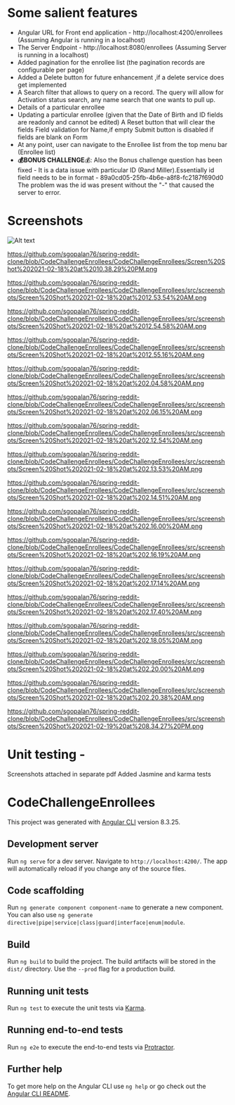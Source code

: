 # Some salient features
  - Angular URL for Front end application - http://localhost:4200/enrollees (Assuming Angular is running in a localhost)
  - The Server Endpoint - http://localhost:8080/enrollees (Assuming Server is running in a localhost)
  - Added pagination for the enrollee list (the pagination records are configurable per page)
  - Added a Delete button for future enhancement ,if a delete service does get implemented
  - A Search filter that allows to query on a record. The query will allow for Activation status search,
    any name search that one wants to pull up.
  - Details of a particular enrollee
  - Updating a particular enrollee (given that the Date of Birth and ID fields are readonly and cannot be edited)
    A Reset button that will clear the fields
    Field validation for Name,if empty
    Submit button is disabled if fields are blank on Form
  - At any point, user can navigate to the Enrollee list from the top menu bar (Enrollee list)
  - **💰BONUS CHALLENGE**💰: Also the Bonus challenge question has been fixed -
    It is a data issue with particular ID (Rand Miller).Essentially id field needs to be in format -
    89a0cd05-25fb-4b6e-a8f8-fc2187f690d0
    The problem was the id was present without the "-" that caused the server to error.

# Screenshots
  ![Alt text](/src/screenshots/Screen%20Shot%202021-02-18%20at%2010.38.29%20PM.png?raw=true "Optional Title")
  
  https://github.com/sgopalan76/spring-reddit-clone/blob/CodeChallengeEnrollees/CodeChallengeEnrollees/Screen%20Shot%202021-02-18%20at%2010.38.29%20PM.png
  
  https://github.com/sgopalan76/spring-reddit-clone/blob/CodeChallengeEnrollees/CodeChallengeEnrollees/src/screenshots/Screen%20Shot%202021-02-18%20at%2012.53.54%20AM.png
  
  https://github.com/sgopalan76/spring-reddit-clone/blob/CodeChallengeEnrollees/CodeChallengeEnrollees/src/screenshots/Screen%20Shot%202021-02-18%20at%2012.54.58%20AM.png
  
  https://github.com/sgopalan76/spring-reddit-clone/blob/CodeChallengeEnrollees/CodeChallengeEnrollees/src/screenshots/Screen%20Shot%202021-02-18%20at%2012.55.16%20AM.png
  
  https://github.com/sgopalan76/spring-reddit-clone/blob/CodeChallengeEnrollees/CodeChallengeEnrollees/src/screenshots/Screen%20Shot%202021-02-18%20at%202.04.58%20AM.png
  
  https://github.com/sgopalan76/spring-reddit-clone/blob/CodeChallengeEnrollees/CodeChallengeEnrollees/src/screenshots/Screen%20Shot%202021-02-18%20at%202.06.15%20AM.png
  
  https://github.com/sgopalan76/spring-reddit-clone/blob/CodeChallengeEnrollees/CodeChallengeEnrollees/src/screenshots/Screen%20Shot%202021-02-18%20at%202.12.54%20AM.png
  
  https://github.com/sgopalan76/spring-reddit-clone/blob/CodeChallengeEnrollees/CodeChallengeEnrollees/src/screenshots/Screen%20Shot%202021-02-18%20at%202.13.53%20AM.png
  
  https://github.com/sgopalan76/spring-reddit-clone/blob/CodeChallengeEnrollees/CodeChallengeEnrollees/src/screenshots/Screen%20Shot%202021-02-18%20at%202.14.51%20AM.png
  
  https://github.com/sgopalan76/spring-reddit-clone/blob/CodeChallengeEnrollees/CodeChallengeEnrollees/src/screenshots/Screen%20Shot%202021-02-18%20at%202.16.00%20AM.png
  
  https://github.com/sgopalan76/spring-reddit-clone/blob/CodeChallengeEnrollees/CodeChallengeEnrollees/src/screenshots/Screen%20Shot%202021-02-18%20at%202.16.19%20AM.png
  
  https://github.com/sgopalan76/spring-reddit-clone/blob/CodeChallengeEnrollees/CodeChallengeEnrollees/src/screenshots/Screen%20Shot%202021-02-18%20at%202.17.14%20AM.png
  
  https://github.com/sgopalan76/spring-reddit-clone/blob/CodeChallengeEnrollees/CodeChallengeEnrollees/src/screenshots/Screen%20Shot%202021-02-18%20at%202.17.40%20AM.png
  
  https://github.com/sgopalan76/spring-reddit-clone/blob/CodeChallengeEnrollees/CodeChallengeEnrollees/src/screenshots/Screen%20Shot%202021-02-18%20at%202.18.05%20AM.png
  
  https://github.com/sgopalan76/spring-reddit-clone/blob/CodeChallengeEnrollees/CodeChallengeEnrollees/src/screenshots/Screen%20Shot%202021-02-18%20at%202.20.00%20AM.png
  
  https://github.com/sgopalan76/spring-reddit-clone/blob/CodeChallengeEnrollees/CodeChallengeEnrollees/src/screenshots/Screen%20Shot%202021-02-18%20at%202.20.38%20AM.png
  
  https://github.com/sgopalan76/spring-reddit-clone/blob/CodeChallengeEnrollees/CodeChallengeEnrollees/src/screenshots/Screen%20Shot%202021-02-19%20at%208.34.27%20PM.png

# Unit testing - 
  Screenshots attached in separate pdf 
  Added Jasmine and karma tests

# CodeChallengeEnrollees

This project was generated with [Angular CLI](https://github.com/angular/angular-cli) version 8.3.25.

## Development server

Run `ng serve` for a dev server. Navigate to `http://localhost:4200/`. The app will automatically reload if you change any of the source files.

## Code scaffolding

Run `ng generate component component-name` to generate a new component. You can also use `ng generate directive|pipe|service|class|guard|interface|enum|module`.

## Build

Run `ng build` to build the project. The build artifacts will be stored in the `dist/` directory. Use the `--prod` flag for a production build.

## Running unit tests

Run `ng test` to execute the unit tests via [Karma](https://karma-runner.github.io).

## Running end-to-end tests

Run `ng e2e` to execute the end-to-end tests via [Protractor](http://www.protractortest.org/).

## Further help

To get more help on the Angular CLI use `ng help` or go check out the [Angular CLI README](https://github.com/angular/angular-cli/blob/master/README.md).
